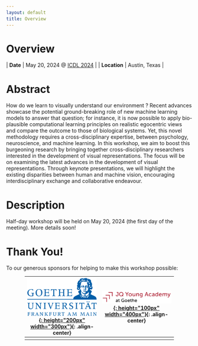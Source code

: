 ```yaml
---
layout: default
title: Overview
---
```


# Overview

| **Date** | May 20, 2024 @ [ICDL 2024](https://la.utexas.edu/users/dil/ICDL_Austin_2024) |
| **Location** | Austin, Texas |

# Abstract
 
How do we learn to visually understand our environment ? Recent advances showcase the potential ground-breaking role of new machine learning models to answer that question; for instance, it is now possible to apply bio-plausible computational learning principles on realistic egocentric views and compare the outcome to those of biological systems. Yet, this novel methodology requires a cross-disciplinary expertise, between psychology, neuroscience, and machine learning. In this workshop, we aim to boost this burgeoning research by bringing together cross-disciplinary researchers interested in the development of visual representations. The focus will be on examining the latest advances in the development of visual representations. Through keynote presentations, we will highlight the existing disparities between human and machine vision, encouraging interdisciplinary exchange and collaborative endeavour.

# Description

Half-day workshop will be held on May 20, 2024 (the first day of the meeting). More details soon!

# Thank You!

To our generous sponsors for helping to make this workshop possible:

<div style="width:80%; margin: 0 auto">

| [![Goethe Universität](assets/images/sponsors/goethe_uni.png){: height="200px" width="300px"}](https://www.goethe-university-frankfurt.de/en){: .align-center} | [![JQ Young Academy](assets/images/sponsors/jqya_goethe.png){: height="100px" width="400px"}](https://www.jqya.de/){: .align-center} |
|:---:|:---:|
| | |

</div>
